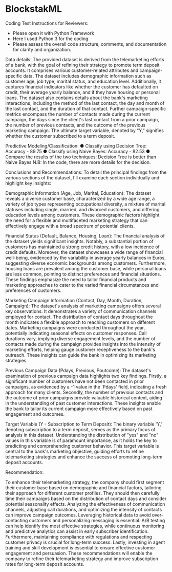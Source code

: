 # BlockstakML
Coding Test
Instructions for Reviewers:
- Please open it with Python Framework
- Here I used Python 3 for the coding
- Please assess the overall code structure, comments, and documentation for clarity and organization.


Data details:
The provided dataset is derived from the telemarketing efforts of a bank, with the goal of refining their strategy to promote term deposit accounts. 
It comprises various customer-related attributes and campaign-specific data. The dataset includes demographic information such as customer age, job type, marital status, and education level. 
Additionally, it captures financial indicators like whether the customer has defaulted on credit, their average yearly balance, and if they have housing or personal loans. 
The dataset also contains details about the bank's marketing interactions, including the method of the last contact, the day and month of the last contact, and the duration of that contact. 
Further campaign-specific metrics encompass the number of contacts made during the current campaign, the days since the client's last contact from a prior campaign, 
the number of previous contacts, and the outcome of the previous marketing campaign. The ultimate target variable, denoted by "Y," signifies whether the customer subscribed to a term deposit. 

Predictive Modeling/Classification:
● Classify using Decision Tree: Accuracy - 89.75
● Classify using Naive Bayes: Accuracy - 82.53
● Compare the results of the two techniques: Decision Tree is better than Naive Bayes
N.B: In the code, there are more details for the decision.


Conclusions and Recommendations:
To detail the principal findings from the various sections of the dataset, I'll examine each section individually and highlight key insights:

Demographic Information (Age, Job, Marital, Education):
The dataset reveals a diverse customer base, characterized by a wide age range, a variety of job types representing occupational diversity, 
a mixture of marital statuses including single, married, and divorced customers, and differing education levels among customers. 
These demographic factors highlight the need for a flexible and multifaceted marketing strategy that can effectively engage with a broad spectrum of potential clients.

Financial Status (Default, Balance, Housing, Loan):
The financial analysis of the dataset yields significant insights. Notably, a substantial portion of customers has maintained a strong credit history, 
with a low incidence of credit defaults. Moreover, the dataset showcases a wide range of financial well-being, evidenced by the variability in average yearly balances in Euros, 
suggesting diverse economic backgrounds among customers. Furthermore, housing loans are prevalent among the customer base, while personal loans are less common, 
pointing to distinct preferences and financial situations. These findings emphasize the need to tailor financial products and marketing approaches to cater to the varied financial circumstances and preferences of customers.


Marketing Campaign Information (Contact, Day, Month, Duration, Campaign):
The dataset's analysis of marketing campaigns offers several key observations. It demonstrates a variety of communication channels employed for contact. 
The distribution of contact days throughout the month indicates a flexible approach to reaching customers on different dates. 
Marketing campaigns were conducted throughout the year, potentially indicating seasonal effects on customer responses. Call durations vary, 
implying diverse engagement levels, and the number of contacts made during the campaign provides insights into the intensity of marketing efforts, 
helping gauge customer receptiveness to the bank's outreach. These insights can guide the bank in optimizing its marketing strategies.

Previous Campaign Data (Pdays, Previous, Poutcome):
The dataset's examination of previous campaign data highlights two key findings. Firstly, a significant number of customers have not been contacted in prior campaigns, 
as evidenced by a -1 value in the 'Pdays' field, indicating a fresh approach for many clients. Secondly, the number of previous contacts and the outcome of 
prior campaigns provide valuable historical context, aiding in the understanding of past customer interactions. These insights enable the bank to tailor 
its current campaign more effectively based on past engagement and outcomes.

Target Variable (Y - Subscription to Term Deposit):
The binary variable 'Y,' denoting subscription to a term deposit, serves as the primary focus of analysis in this dataset. 
Understanding the distribution of "yes" and "no" values in this variable is of paramount importance, as it holds the key to predicting and comprehending customer behavior. 
This target variable is central to the bank's marketing objective, guiding efforts to refine telemarketing strategies and enhance the success of promoting long-term deposit accounts.

Recommendation:

To enhance their telemarketing strategy, the company should first segment their customer base based on demographic and financial factors, tailoring their approach for different customer profiles. 
They should then carefully time their campaigns based on the distribution of contact days and consider potential seasonality effects. Analyzing the effectiveness of communication channels, 
adjusting call durations, and optimizing the intensity of contacts can improve campaign outcomes. Leveraging historical data to avoid over-contacting customers and personalizing messaging is essential. 
A/B testing can help identify the most effective strategies, while continuous monitoring and predictive analytics can assist in early subscriber identification. Furthermore, 
maintaining compliance with regulations and respecting customer privacy is crucial for long-term success. Lastly, investing in agent training and skill development is essential 
to ensure effective customer engagement and persuasion. These recommendations will enable the company to refine their telemarketing strategy and improve subscription rates for long-term deposit accounts.

